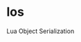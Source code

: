 # los

Lua Object Serialization

<!--

# Install

```bash
luarocks install los
```

# Reference

## pack

```Lua
pack(object)
pack(buffer, index, size, object)
```

(1) Receives an object, returns a resulting string.

(2) Receives a buffer and an object, writes the result into the buffer and returns the consumed length.

##### Parameters

- object - simple lua object supporting boolean, number, string and table
- buffer - lightuserdata refers to a c buffer, which the result is writting into
- index - index of the buffer to writting start with
- size - avaliable size of the buffer start from the index

##### Returns

(1)
- the resulting string
- the resulting length

(2)
- the resulting length, the consumed length of the buffer

## unpack

```Lua
unpack(string)
unpack(buffer, index, size)
```

(1) Receives a string, returns a lua object and the consumed length of the string.

(2) Receives a buffer, returns a lua object and the consumed length of the buffer.

##### Parameters

- string - the encoded string returned by `pack`
- buffer - lightuserdata refers to a c buffer containing the encoded string
- index - index of the buffer to reading start with
- size - avaliable size of the buffer start from the index

##### Returns

- the resulting object
- the consumed length of the string or the buffer

## setendian
```Lua
setendian(losmod, endian)
```

Sets the los module working endian

##### Parameters

- losmod - the los module table
- endian - the target working endian, 'le' for little endian and 'be for big endian

##### Returns

- none

##### Notes

- los works with the local machine's endian by default
- `setendian` changes the fields of los module table to target endian version
- you should call `setendian` immediately after requiring los module, like this:
  ```Lua
  local los = require('los')
  los:setendian('le')
  ```

## Properties

- `local_endian` - the local machine endian
- `target_endian` - the target endian that los outputs and inputs with

# See also

- [cbuf - Simple C Buffer for Lua](https://github.com/lengbing/cbuf)
